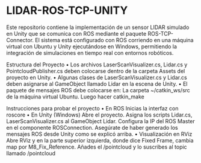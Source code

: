 # LIDAR-ROS-TCP-UNITY
Este repositorio contiene la implementación de un sensor LIDAR simulado en Unity que se comunica con ROS mediante el paquete ROS-TCP-Connector. El sistema está configurado con ROS corriendo en una máquina virtual con Ubuntu y Unity ejecutándose en Windows, permitiendo la integración de simulaciones en tiempo real con entornos robóticos.

Estructura del Proyecto
• Los archivos LaserScanVisualizer.cs, Lidar.cs y PointcloudPublisher.cs deben colocarse dentro de la carpeta Assets del proyecto en Unity.
• Algunas clases de LaserScanVisualizer.cs y Lidar.cs deben asignarse al GameObject llamado Lidar en la escena de Unity.
• El paquete de mensajes ROS debe colocarse en:
  La carpeta ~/catkin_ws/src de la máquina virtual Ubuntu. Luego hacer catkin_make

Instrucciones para probar el proyecto
• En ROS
    Inicias la interfaz con roscore
• En Unity (Windows)
    Abre el proyecto.
    Asigna los scripts Lidar.cs, LaserScanVisualizer.cs al GameObject Lidar.
    Configura la IP del ROS Master en el componente ROSConnection.
    Asegúrate de haber generado los mensajes ROS desde Unity como se explicó arriba.
• Visualización en RViz
    Abre RViz y en la parte superior izquierda, donde dice Fixed Frame, cambia map por M8_Fix_Reference.
    Añades el /pointcloud y lo suscribes al topic llamado /pointcloud
